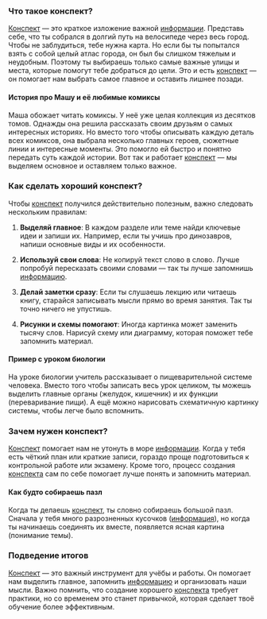 ### Что такое конспект?

[Конспект](outline.md) — это краткое изложение важной [информации](information.md). Представь себе, что ты собрался в долгий путь на велосипеде через весь город. Чтобы не заблудиться, тебе нужна карта. Но если бы ты попытался взять с собой целый атлас города, он был бы слишком тяжелым и неудобным. Поэтому ты выбираешь только самые важные улицы и места, которые помогут тебе добраться до цели. Это и есть [конспект](outline.md) — он помогает нам выбрать самое главное и оставить лишнее позади.

#### История про Машу и её любимые комиксы

Маша обожает читать комиксы. У неё уже целая коллекция из десятков томов. Однажды она решила рассказать своим друзьям о самых интересных историях. Но вместо того чтобы описывать каждую деталь всех комиксов, она выбрала несколько главных героев, сюжетные линии и интересные моменты. Это помогло ей быстро и понятно передать суть каждой истории. Вот так и работает [конспект](outline.md) — мы выделяем основное и оставляем только важное.

### Как сделать хороший конспект?

Чтобы [конспект](outline.md) получился действительно полезным, важно следовать нескольким правилам:

1. **Выделяй главное**: В каждом разделе или теме найди ключевые идеи и запиши их. Например, если ты учишь про динозавров, напиши основные виды и их особенности.
   
2. **Используй свои слова**: Не копируй текст слово в слово. Лучше попробуй пересказать своими словами — так ты лучше запомнишь [информацию](information.md).

3. **Делай заметки сразу**: Если ты слушаешь лекцию или читаешь книгу, старайся записывать мысли прямо во время занятия. Так ты точно ничего не упустишь.

4. **Рисунки и схемы помогают**: Иногда картинка может заменить тысячу слов. Нарисуй схему или диаграмму, которая поможет тебе запомнить материал.

#### Пример с уроком биологии

На уроке биологии учитель рассказывает о пищеварительной системе человека. Вместо того чтобы записать весь урок целиком, ты можешь выделить главные органы (желудок, кишечник) и их функции (переваривание пищи). А ещё можно нарисовать схематичную картинку системы, чтобы легче было вспомнить.

### Зачем нужен конспект?

[Конспект](outline.md) помогает нам не утонуть в море [информации](information.md). Когда у тебя есть чёткий план или краткие записи, гораздо проще подготовиться к контрольной работе или экзамену. Кроме того, процесс создания [конспекта](outline.md) сам по себе помогает лучше понять и запомнить материал.

#### Как будто собираешь пазл

Когда ты делаешь [конспект](outline.md), ты словно собираешь большой пазл. Сначала у тебя много разрозненных кусочков ([информация](information.md)), но когда ты начинаешь соединять их вместе, появляется ясная картина (понимание темы).

### Подведение итогов

[Конспект](outline.md) — это важный инструмент для учёбы и работы. Он помогает нам выделить главное, запомнить [информацию](information.md) и организовать наши мысли. Важно помнить, что создание хорошего [конспекта](outline.md) требует практики, но со временем это станет привычкой, которая сделает твоё обучение более эффективным.
